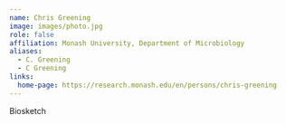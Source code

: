 ```yaml
---
name: Chris Greening
image: images/photo.jpg
role: false
affiliation: Monash University, Department of Microbiology
aliases:
  - C. Greening
  - C Greening
links:
  home-page: https://research.monash.edu/en/persons/chris-greening
---
```


Biosketch
